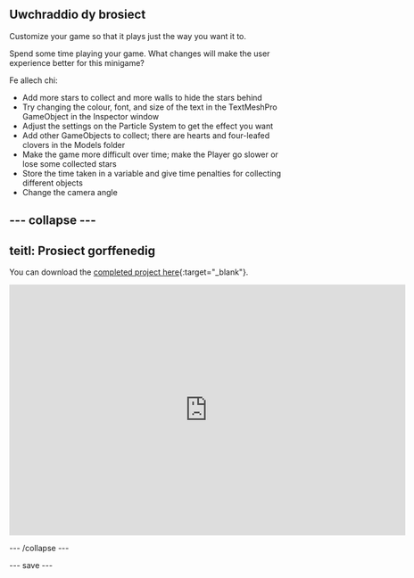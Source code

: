 ## Uwchraddio dy brosiect

Customize your game so that it plays just the way you want it to.

Spend some time playing your game. What changes will make the user experience better for this minigame?

Fe allech chi:
+ Add more stars to collect and more walls to hide the stars behind
+ Try changing the colour, font, and size of the text in the TextMeshPro GameObject in the Inspector window
+ Adjust the settings on the Particle System to get the effect you want
+ Add other GameObjects to collect; there are hearts and four-leafed clovers in the Models folder
+ Make the game more difficult over time; make the Player go slower or lose some collected stars
+ Store the time taken in a variable and give time penalties for collecting different objects
+ Change the camera angle

--- collapse ---
---
teitl: Prosiect gorffenedig
---

You can download the [completed project here](https://rpf.io/p/en/star-collector-get){:target="_blank"}.

<iframe allowtransparency="true" width="710" height="450" src="https://star-collector-extended.rpfilt.repl.co" frameborder="0"></iframe>

--- /collapse ---

--- save ---
